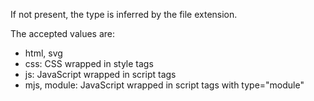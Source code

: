 If not present, the type is inferred by the file extension.

The accepted values are:
- html, svg
- css: CSS wrapped in style tags
- js: JavaScript wrapped in script tags
- mjs, module: JavaScript wrapped in script tags with type=\"module\"
